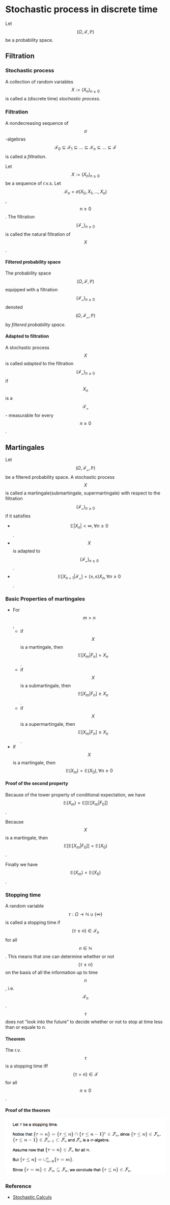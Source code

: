 # Stochastic process in discrete time

Let $$(\Omega, \mathcal{F}, \mathbb{P})$$ be a probability space.

## Filtration
### Stochastic process
A collection of random variables $$X:=(X_n)_{n \ge 0}$$ is called a (discrete time) *stochastic process*.

### Filtration
A non­decreasing sequence of $$\sigma$$-algebras $$\mathcal{F}_0 \subseteq \mathcal{F}_1 \subseteq ...\subseteq  \mathcal{F}_n \subseteq ... \subseteq \mathcal{F}$$ is called a *filtration*.

Let $$X:=(X_n)_{n \ge 0}$$ be a sequence of r.v.s. Let $$\mathcal{F}_n=\sigma(X_0, X_1, ..., X_n)$$, $$n \ge 0$$. The filtration $$(\mathcal{F_n})_{n \ge 0}$$ is called the natural filtration of $$X$$.

#### Filtered probability space
The probability space $$(\Omega, \mathcal{F}, \mathbb{P})$$ equipped with a filtration $$(\mathcal{F_n})_{n \ge 0}$$ denoted $$(\Omega, \mathcal{F_n}, \mathbb{P})$$ by *filtered probability space*.

#### Adapted to filtration
A stochastic process $$X$$ is called *adapted* to the filtration $$(\mathcal{F_n})_{n \ge 0}$$ if $$X_n$$ is a $$\mathcal{F_n}$$ - measurable for every $$n \ge 0$$.

## Martingales
Let $$(\Omega, \mathcal{F_n}, \mathbb{P})$$ be a filtered probability space. A stochastic process $$X$$ is called a martingale(submartingale, supermartingale) with respect to the filtration $$(\mathcal{F_n})_{n \ge 0}$$ if it satisfies
- $$\mathbb{E} \vert X_n \vert < \infty, \forall n \ge 0$$.
- $$X$$ is adapted to $$(\mathcal{F_n})_{n \ge 0}$$.
- $$\mathbb{E} [ X_{n+1} \vert \mathcal{F_n} ]=(\ge, \le)X_n, \forall n \ge 0$$. 

### Basic Properties of martingales
- For $$m > n$$,
  - if $$X$$ is a martingale, then $$\mathbb{E}[X_m \vert F_n] = X_n$$.
  - if $$X$$ is a submartingale, then $$\mathbb{E}[X_m \vert F_n] \ge X_n$$.
  - if $$X$$ is a supermartingale, then $$\mathbb{E}[X_m \vert F_n] \le X_n$$.
- if $$X$$ is a martingale, then $$\mathbb{E}(X_m) = \mathbb{E}(X_0),  \forall n \ge 0$$

#### Proof of the second property
Because of the tower property of conditional expectation, we have 
$$\mathbb{E}(X_m) = \mathbb{E} [\mathbb{E}[X_m \vert F_0]]$$.

Because $$X$$ is a martingale, then $$\mathbb{E} [\mathbb{E}[X_m \vert F_0]]= \mathbb{E} (X_0)$$.

Finally we have $$\mathbb{E}(X_m)=\mathbb{E}(X_0)$$.


### Stopping time
A random variable $$\tau: \Omega \rightarrow \mathbb{N} \cup \{ \infty \}$$ is called a stopping time if $$\{\tau \le n \} \in \mathcal{F}_n$$ for all $$n \in \mathbb{N}$$.
This means that one can determine whether or not $$\{\tau \le n \}$$ on the basis of all the information up to time $$n$$, i.e. $$\mathcal{F}_n$$. $$\tau$$ does not "look into the future" to decide whether or not to stop at time less than or equale to n.
   
#### Theorem 
The r.v. $$\tau$$ is a stopping time iff $$\{\tau = n\} \in \mathcal{F}$$ for all $$n \ge 0$$.

#### Proof of the theorem
![](../../Mathematics/probability/stopping_time_proof.png)


### Reference 
- [Stochastic Calculs](https://github.com/hongchaopan/MTH9831-Stochastic-Calculus)